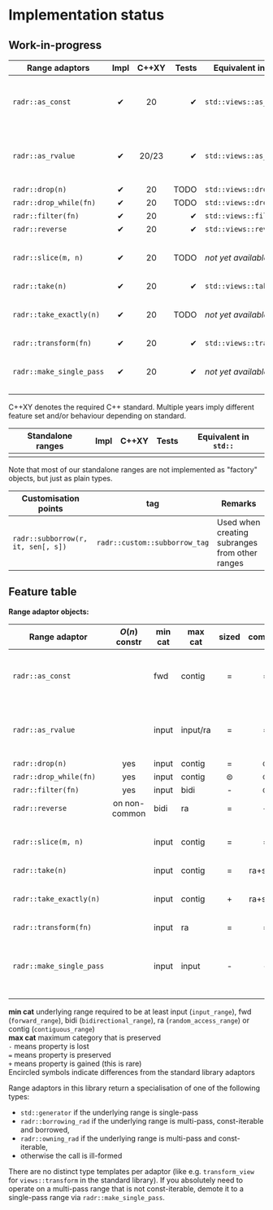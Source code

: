 # Implementation status

## Work-in-progress

| Range adaptors             | Impl | C++XY | Tests | Equivalent in `std::`   | Remarks                                  |
|----------------------------|:----:|:-----:|------:|-------------------------|------------------------------------------|
| `radr::as_const`           |  ✔   | 20    | ✔     | `std::views::as_const`  | make the range *and* its elements const  |
| `radr::as_rvalue`          |  ✔   | 20/23 | ✔     | `std::views::as_rvalue` | returns only input ranges in C++20       |
| `radr::drop(n)`            |  ✔   | 20    | TODO  | `std::views::drop`      |                                          |
| `radr::drop_while(fn)`     |  ✔   | 20    | TODO  | `std::views::drop_while`|                                          |
| `radr::filter(fn)`         |  ✔   | 20    | ✔     | `std::views::filter`    |                                          |
| `radr::reverse`            |  ✔   | 20    | ✔     | `std::views::reverse`   |                                          |
| `radr::slice(m, n)`        |  ✔   | 20    | TODO  | *not yet available*     | get subrange between m and n             |
| `radr::take(n)`            |  ✔   | 20    | ✔     | `std::views::take`      |                                          |
| `radr::take_exactly(n)`    |  ✔   | 20    | TODO  | *not yet available*     | turns unsized into sized                 |
| `radr::transform(fn)`      |  ✔   | 20    | ✔     | `std::views::transform` |                                          |
| `radr::make_single_pass`   |  ✔   | 20    | ✔     | *not yet available*     | demotes range category to input          |

C++XY denotes the required C++ standard. Multiple years imply different feature set and/or behaviour depending on
standard.

| Standalone ranges          | Impl | C++XY | Tests | Equivalent in `std::`   |
|----------------------------|:----:|:-----:|------:|-------------------------|
|                            |      |       |       |                         |

Note that most of our standalone ranges are not implemented as "factory" objects, but just as plain types.


| Customisation points               | tag                            | Remarks                                         |
|------------------------------------|:------------------------------:|-------------------------------------------------|
| `radr::subborrow(r, it, sen[, s])` | `radr::custom::subborrow_tag`  | Used when creating subranges from other ranges  |



## Feature table

**Range adaptor objects:**

| Range adaptor              | $O(n)$ constr | min cat | max cat  | sized | common    | Remarks                                  |
|----------------------------|:-------------:|---------|----------|:-----:|:---------:|------------------------------------------|
| `radr::as_const`           |               | fwd     | contig   |  =    |  =        | make the range *and* its elements const  |
| `radr::as_rvalue`          |               | input   | input/ra |  =    |  =        | returns only input ranges in C++20       |
| `radr::drop(n)`            |  yes          | input   | contig   |  =    |  ⊜        |                                          |
| `radr::drop_while(fn)`     |  yes          | input   | contig   |  ⊜    |  ⊜        |                                          |
| `radr::filter(fn)`         |  yes          | input   | bidi     |  -    |  ⊝        |                                          |
| `radr::reverse`            | on non-common | bidi    | ra       |  =    |  +        |                                          |
| `radr::slice(m, n)`        |               | input   | contig   |  =    |  =        | get subrange between m and n             |
| `radr::take(n)`            |               | input   | contig   |  =    |  ra+sized |                                          |
| `radr::take_exactly(n)`    |               | input   | contig   |  +    |  ra+sized | turns unsized into sized                 |
| `radr::transform(fn)`      |               | input   | ra       |  =    |  =        |                                          |
| `radr::make_single_pass`   |               | input   | input    |  -    |  -        | demotes range category to single-pass    |

**min cat** underlying range required to be at least input (`input_range`), fwd (`forward_range`), bidi (`bidirectional_range`),
ra (`random_access_range`) or contig (`contiguous_range`)<br>
**max cat** maximum category that is preserved<br>
`-` means property is lost<br>
`=` means property is preserved<br>
`+` means property is gained (this is rare)<br>
Encircled symbols indicate differences from the standard library adaptors

Range adaptors in this library return a specialisation of one of the following types:
  * `std::generator` if the underlying range is single-pass
  * `radr::borrowing_rad` if the underlying range is multi-pass, const-iterable and borrowed,
  * `radr::owning_rad` if the underlying range is multi-pass and const-iterable,
  * otherwise the call is ill-formed

There are no distinct type templates per adaptor (like e.g. `transform_view` for `views::transform` in the standard library).
If you absolutely need to operate on a multi-pass range that is not const-iterable, demote it to a single-pass range via
`radr::make_single_pass`.
